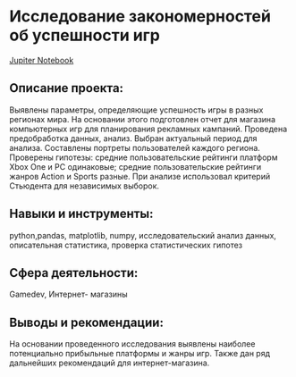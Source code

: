 # Исследование закономерностей об успешности игр
[Jupiter Notebook](https://github.com/AnastasiaKoshk/Yandex.Practicum.Portfolio/blob/main/GameDevIndustryAnalysis/GameAnalysis.ipynb)

## Описание проекта:
Выявлены параметры, определяющие успешность игры в разных регионах мира. На основании этого подготовлен отчет для магазина компьютерных игр для планирования рекламных кампаний. Проведена предобработка данных, анализ. Выбран актуальный период для анализа. Составлены портреты пользователей каждого региона. Проверены
гипотезы: средние пользовательские рейтинги платформ Xbox One и PC одинаковые;
средние пользовательские рейтинги жанров Action и Sports разные. При анализе использовал критерий Стьюдента для независимых выборок.

## Навыки и инструменты:
python,pandas, matplotlib, numpy, исследовательский анализ данных, описательная статистика, проверка статистических гипотез

## Сфера деятельности:
Gamedev, Интернет- магазины

## Выводы и рекомендации:

На основании проведенного исследования выявлены наиболее потенциально прибыльные платформы и жанры игр. Также дан ряд дальнейших рекомендаций для интернет-магазина.
